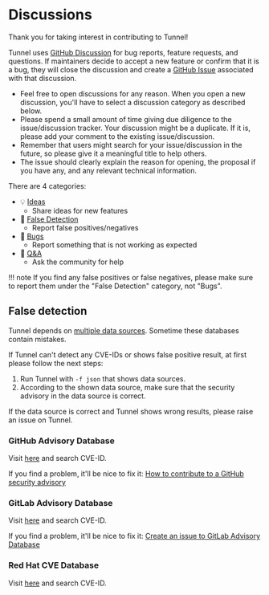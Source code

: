 # Discussions
Thank you for taking interest in contributing to Tunnel!

Tunnel uses [GitHub Discussion](https://github.com/khulnasoft/tunnel/discussions) for bug reports, feature requests, and questions.
If maintainers decide to accept a new feature or confirm that it is a bug, they will close the discussion and create a [GitHub Issue](https://github.com/khulnasoft/tunnel/issues) associated with that discussion.

- Feel free to open discussions for any reason. When you open a new discussion, you'll have to select a discussion category as described below.
- Please spend a small amount of time giving due diligence to the issue/discussion tracker. Your discussion might be a duplicate. If it is, please add your comment to the existing issue/discussion.
- Remember that users might search for your issue/discussion in the future, so please give it a meaningful title to help others.
- The issue should clearly explain the reason for opening, the proposal if you have any, and any relevant technical information.

There are 4 categories:

- 💡 [Ideas](https://github.com/khulnasoft/tunnel/discussions/categories/ideas)
    - Share ideas for new features
- 🔎 [False Detection](https://github.com/khulnasoft/tunnel/discussions/categories/false-detection)
    - Report false positives/negatives
- 🐛 [Bugs](https://github.com/khulnasoft/tunnel/discussions/categories/bugs)
    - Report something that is not working as expected
- 🙏 [Q&A](https://github.com/khulnasoft/tunnel/discussions/categories/q-a)
    - Ask the community for help

!!! note
    If you find any false positives or false negatives, please make sure to report them under the "False Detection" category, not "Bugs".

## False detection
Tunnel depends on [multiple data sources](https://tunnel.khulnasoft.com/latest/docs/scanner/vulnerability/#data-sources).
Sometime these databases contain mistakes.

If Tunnel can't detect any CVE-IDs or shows false positive result, at first please follow the next steps:

1. Run Tunnel with `-f json` that shows data sources.
2. According to the shown data source, make sure that the security advisory in the data source is correct.

If the data source is correct and Tunnel shows wrong results, please raise an issue on Tunnel.

### GitHub Advisory Database
Visit [here](https://github.com/advisories) and search CVE-ID.

If you find a problem, it'll be nice to fix it: [How to contribute to a GitHub security advisory](https://github.blog/2022-02-22-github-advisory-database-now-open-to-community-contributions/)

### GitLab Advisory Database
Visit [here](https://advisories.gitlab.com/) and search CVE-ID.

If you find a problem, it'll be nice to fix it: [Create an issue to GitLab Advisory Database](https://gitlab.com/gitlab-org/security-products/gemnasium-db/-/issues)

### Red Hat CVE Database
Visit [here](https://access.redhat.com/security/security-updates/?cwe=476#/cve) and search CVE-ID.

